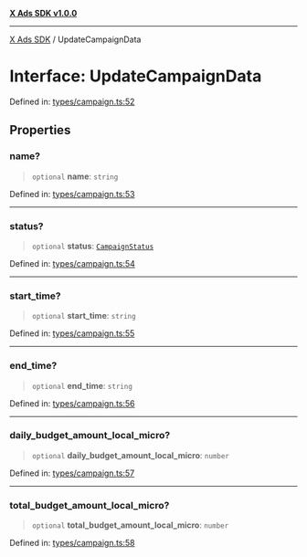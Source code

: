 [**X Ads SDK v1.0.0**](../README.md)

***

[X Ads SDK](../globals.md) / UpdateCampaignData

# Interface: UpdateCampaignData

Defined in: [types/campaign.ts:52](https://github.com/kage1020/x-ads-sdk/blob/main/src/types/campaign.ts#L52)

## Properties

### name?

> `optional` **name**: `string`

Defined in: [types/campaign.ts:53](https://github.com/kage1020/x-ads-sdk/blob/main/src/types/campaign.ts#L53)

***

### status?

> `optional` **status**: [`CampaignStatus`](../enumerations/CampaignStatus.md)

Defined in: [types/campaign.ts:54](https://github.com/kage1020/x-ads-sdk/blob/main/src/types/campaign.ts#L54)

***

### start\_time?

> `optional` **start\_time**: `string`

Defined in: [types/campaign.ts:55](https://github.com/kage1020/x-ads-sdk/blob/main/src/types/campaign.ts#L55)

***

### end\_time?

> `optional` **end\_time**: `string`

Defined in: [types/campaign.ts:56](https://github.com/kage1020/x-ads-sdk/blob/main/src/types/campaign.ts#L56)

***

### daily\_budget\_amount\_local\_micro?

> `optional` **daily\_budget\_amount\_local\_micro**: `number`

Defined in: [types/campaign.ts:57](https://github.com/kage1020/x-ads-sdk/blob/main/src/types/campaign.ts#L57)

***

### total\_budget\_amount\_local\_micro?

> `optional` **total\_budget\_amount\_local\_micro**: `number`

Defined in: [types/campaign.ts:58](https://github.com/kage1020/x-ads-sdk/blob/main/src/types/campaign.ts#L58)
